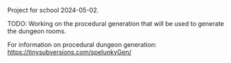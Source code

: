 Project for school 2024-05-02.

TODO:
Working on the procedural generation that will be used to generate the dungeon rooms.

For information on procedural dungeon generation:
https://tinysubversions.com/spelunkyGen/
